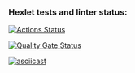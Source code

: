 ### Hexlet tests and linter status:
[![Actions Status](https://github.com/mammoth90/frontend-project-44/actions/workflows/hexlet-check.yml/badge.svg)](https://github.com/mammoth90/frontend-project-44/actions)

[![Quality Gate Status](https://sonarcloud.io/api/project_badges/measure?project=mammoth90_frontend-project-44&metric=alert_status)](https://sonarcloud.io/summary/new_code?id=mammoth90_frontend-project-44)

[![asciicast](https://asciinema.org/a/YLeaXB8mmUqZrDp0RyGz2NGUG.svg)](https://asciinema.org/a/YLeaXB8mmUqZrDp0RyGz2NGUG)